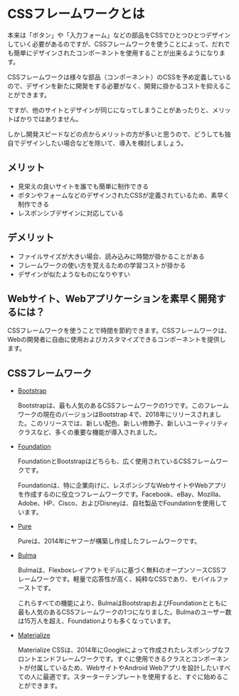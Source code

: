 # CSSフレームワークとは

本来は「ボタン」や「入力フォーム」などの部品をCSSでひとつひとつデザインしていく必要があるのですが、CSSフレームワークを使うことによって、だれでも簡単にデザインされたコンポーネントを使用することが出来るようになります。

CSSフレームワークは様々な部品（コンポーネント）のCSSを予め定義しているので、デザインを新たに開発をする必要がなく、開発に掛かるコストを抑えることができます。

ですが、他のサイトとデザインが同じになってしまうことがあったりと、メリットばかりではありません。

しかし開発スピードなどの点からメリットの方が多いと思うので、どうしても独自でデザインしたい場合などを除いて、導入を検討しましょう。

## メリット
- 見栄えの良いサイトを誰でも簡単に制作できる
- ボタンやフォームなどのデザインされたCSSが定義されているため、素早く制作できる
- レスポンシブデザインに対応している

## デメリット
- ファイルサイズが大きい場合、読み込みに時間が掛かることがある
- フレームワークの使い方を覚えるための学習コストが掛かる
- デザインが似たようなものになりやすい

## Webサイト、Webアプリケーションを素早く開発するには？

CSSフレームワークを使うことで時間を節約できます。CSSフレームワークは、Webの開発者に自由に使用およびカスタマイズできるコンポーネントを提供します。

## CSSフレームワーク

- [Bootstrap](https://getbootstrap.com/)

    Bootstrapは、最も人気のあるCSSフレームワークの1つです。このフレームワークの現在のバージョンはBootstrap 4で、2018年にリリースされました。このリリースでは、新しい配色、新しい修飾子、新しいユーティリティクラスなど、多くの重要な機能が導入されました。

- [Foundation](https://foundation.zurb.com/)

    FoundationとBootstrapはどちらも、広く​​使用されているCSSフレームワークです。

    Foundationは、特に企業向けに、レスポンシブなWebサイトやWebアプリを作成するのに役立つフレームワークです。Facebook、eBay、Mozilla、Adobe、HP、Cisco、およびDisneyは、自社製品でFoundationを使用しています。

- [Pure](https://purecss.io/)

    Pureは、2014年にヤフーが構築し作成したフレームワークです。

- [Bulma](https://bulma.io/)

    Bulmaは、Flexboxレイアウトモデルに基づく無料のオープンソースCSSフレームワークです。軽量で応答性が高く、純粋なCSSであり、モバイルファーストです。

    これらすべての機能により、BulmaはBootstrapおよびFoundationとともに最も人気のあるCSSフレームワークの1つになりました。Bulmaのユーザー数は15万人を超え、Foundationよりも多くなっています。

- [Materialize](https://materializecss.com/)

    Materialize CSSは、2014年にGoogleによって作成されたレスポンシブなフロントエンドフレームワークです。すぐに使用できるクラスとコンポーネントが付属しているため、WebサイトやAndroid Webアプリを設計したいすべての人に最適です。スターターテンプレートを使用すると、すぐに始めることができます。 
